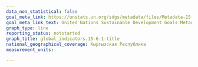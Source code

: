 ```yaml
---
data_non_statistical: false
goal_meta_link: https://unstats.un.org/sdgs/metadata/files/Metadata-15-06-01.pdf
goal_meta_link_text: United Nations Sustainable Development Goals Metadata (pdf 456kB)
graph_type: line
reporting_status: notstarted
graph_title: global_indicators.15-6-1-title
national_geographical_coverage: Кыргызская Республика
measurement_units: 

---
```

